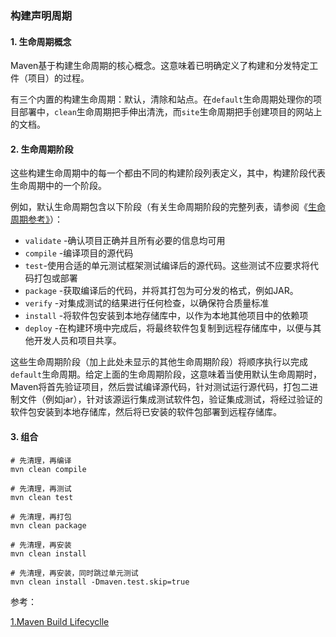 ### 构建声明周期



#### 1. 生命周期概念

Maven基于构建生命周期的核心概念。这意味着已明确定义了构建和分发特定工件（项目）的过程。

有三个内置的构建生命周期：默认，清除和站点。在`default`生命周期处理你的项目部署中，`clean`生命周期把手伸出清洗，而`site`生命周期把手创建项目的网站上的文档。



#### 2. 生命周期阶段

这些构建生命周期中的每一个都由不同的构建阶段列表定义，其中，构建阶段代表生命周期中的一个阶段。

例如，默认生命周期包含以下阶段（有关生命周期阶段的完整列表，请参阅《[生命周期参考》](https://maven.apache.org/guides/introduction/introduction-to-the-lifecycle.html#Lifecycle_Reference)）：

- `validate` -确认项目正确并且所有必要的信息均可用
- `compile` -编译项目的源代码
- `test`-使用合适的单元测试框架测试编译后的源代码。这些测试不应要求将代码打包或部署
- `package` -获取编译后的代码，并将其打包为可分发的格式，例如JAR。
- `verify` -对集成测试的结果进行任何检查，以确保符合质量标准
- `install` -将软件包安装到本地存储库中，以作为本地其他项目中的依赖项
- `deploy` -在构建环境中完成后，将最终软件包复制到远程存储库中，以便与其他开发人员和项目共享。

这些生命周期阶段（加上此处未显示的其他生命周期阶段）将顺序执行以完成`default`生命周期。给定上面的生命周期阶段，这意味着当使用默认生命周期时，Maven将首先验证项目，然后尝试编译源代码，针对测试运行源代码，打包二进制文件（例如jar），针对该源运行集成测试软件包，验证集成测试，将经过验证的软件包安装到本地存储库，然后将已安装的软件包部署到远程存储库。



#### 3. 组合

```shell
# 先清理，再编译
mvn clean compile

# 先清理，再测试
mvn clean test

# 先清理，再打包
mvn clean package

# 先清理，再安装
mvn clean install

# 先清理，再安装，同时跳过单元测试
mvn clean install -Dmaven.test.skip=true
```



参考：

[1.Maven Build Lifecyclle](https://maven.apache.org/guides/introduction/introduction-to-the-lifecycle.html)


